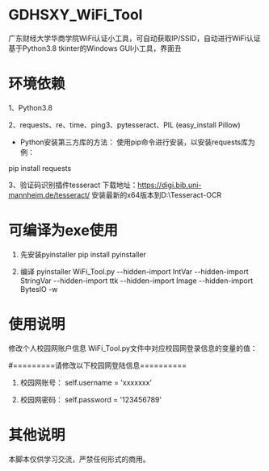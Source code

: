 # GDHSXY_WiFi_Tool
广东财经大学华商学院WiFi认证小工具，可自动获取IP/SSID，自动进行WiFi认证
基于Python3.8 tkinter的Windows GUI小工具，界面丑


# 环境依赖
1、Python3.8

2、requests、re、time、ping3、pytesseract、PIL (easy_install Pillow)

* Python安装第三方库的方法：
使用pip命令进行安装，以安装requests库为例：

pip install requests

3、验证码识别插件tesseract
下载地址：https://digi.bib.uni-mannheim.de/tesseract/
安装最新的x64版本到D:\Tesseract-OCR


# 可编译为exe使用
1. 先安装pyinstaller
pip install pyinstaller

2. 编译
pyinstaller WiFi_Tool.py --hidden-import IntVar --hidden-import StringVar --hidden-import ttk --hidden-import Image --hidden-import BytesIO -w


# 使用说明
修改个人校园网账户信息
WiFi_Tool.py文件中对应校园网登录信息的变量的值：

#=========请修改以下校园网登陆信息==========
1. 校园网账号：
self.username = 'xxxxxxx'

2. 校园网密码：
self.password = '123456789'


# 其他说明
本脚本仅供学习交流，严禁任何形式的商用。
